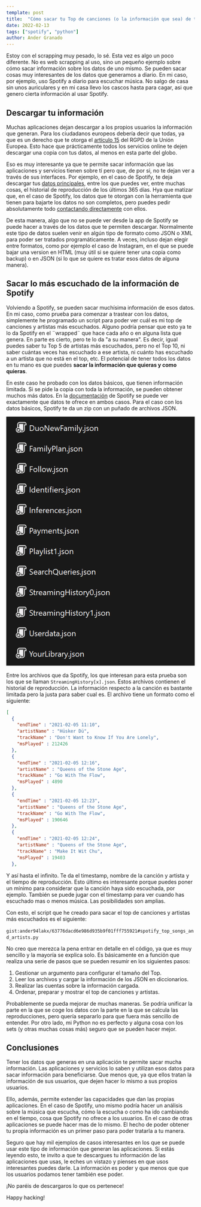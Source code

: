```yaml
---
template: post
title:  "Cómo sacar tu Top de canciones (o la información que sea) de tu cuenta de Spotify"
date: 2022-02-13
tags: ["spotify", "python"]
author: Ander Granado
---
```


Estoy con el scrapping muy pesado, lo sé. Esta vez es algo un poco diferente. No es web scrapping al uso, sino un pequeño ejemplo sobre cómo sacar información sobre los datos de uno mismo. Se pueden sacar cosas muy interesantes de los datos que generamos a diario. En mi caso, por ejemplo, uso Spotify a diario para escuchar música. No salgo de casa sin unos auriculares y en mi casa llevo los cascos hasta para cagar, asi que genero cierta información al usar Spotify.

## Descargar tu información

Muchas aplicaciones dejan descargar a los propios usuarios la información que generan. Para los ciudadanos europeos debería decir que todas, ya que es un derecho que te otorga el [artículo 15](https://support.spotify.com/es/article/gdpr-article-15-information/) del RGPD de la Unión Europea. Esto hace que prácticamente todos los servicios online te dejen descargar una copia con tus datos, al menos en esta parte del globo.

Eso es muy interesante ya que te permite sacar información que las aplicaciones y servicios tienen sobre tí pero que, de por si, no te dejan ver a través de sus interfaces. Por ejemplo, en el caso de Spotify, te deja descargar tus [datos principales](https://support.spotify.com/es/article/data-rights-and-privacy-settings/), entre los que puedes ver, entre muchas cosas, el historial de reproducción de los últimos 365 días. Hya que matizar que, en el caso de Spotify, los datos que te otorgan con la herramienta que tienen para bajarte los datos no son completos, pero puedes pedir absolutamente todo [contactando directamente](mailto:privacy@spotify.com) con ellos.

De esta manera, algo que no se puede ver desde la app de Spotify se puede hacer a través de los datos que te permiten descargar. Normalmente este tipo de datos suelen venir en algún tipo de formato como JSON o XML para poder ser tratados programáticamente. A veces, incluso dejan elegir entre formatos, como por ejemplo el caso de Instagram, en el que se puede bajar una version en HTML (muy útil si se quiere tener una copia como backup) o en JSON (si lo que se quiere es tratar esos datos de alguna manera).

## Sacar lo más escuchado de la información de Spotify

Volviendo a Spotify, se pueden sacar muchísima información de esos datos. En mi caso, como prueba para comenzar a trastear con los datos, simplemente he programado un script para poder ver cuál es mi top de canciones y artistas más escuchados. Alguno podría pensar que esto ya te lo da Spotify en el ¨wrapped¨ que hace cada año o en alguna lista que genera. En parte es cierto, pero te lo da "a su manera". Es decir, igual puedes saber tu Top 5 de artistas más escuchados, pero no el Top 10, ni saber cuántas veces has escuchado a ese artista, ni cuánto has escuchado a un artista que no está en el top, etc. El potencial de tener todos los datos en tu mano es que puedes **sacar la información que quieras y como quieras**.

En este caso he probado con los datos básicos, que tienen información limitada. Si se pide la copia con toda la información, se pueden obtener muchos más datos. En la [documentación](https://support.spotify.com/es/article/understanding-my-data/) de Spotify se puede ver exactamente que datos te ofrece en ambos casos. Para el caso con los datos básicos, Spotify te da un zip con un puñado de archivos JSON.

![Datos de Spotify](/static/images/spotify_data.png "Datos básicos proporcionados por Spotify")

Entre los archivos que da Spotify, los que interesan para esta prueba son los que se llaman `StreamingHistory[x].json`. Estos archivos contienen el historial de reproducción. La información respecto a la canción es bastante limitada pero la justa para saber cual es. El archivo tiene un formato como el siguiente:

```json
[
  {
    "endTime" : "2021-02-05 11:10",
    "artistName" : "Hüsker Dü",
    "trackName" : "Don't Want to Know If You Are Lonely",
    "msPlayed" : 212426
  },
  {
    "endTime" : "2021-02-05 12:16",
    "artistName" : "Queens of the Stone Age",
    "trackName" : "Go With The Flow",
    "msPlayed" : 4890
  },
  {
    "endTime" : "2021-02-05 12:23",
    "artistName" : "Queens of the Stone Age",
    "trackName" : "Go With The Flow",
    "msPlayed" : 190646
  },
  {
    "endTime" : "2021-02-05 12:24",
    "artistName" : "Queens of the Stone Age",
    "trackName" : "Make It Wit Chu",
    "msPlayed" : 19403
  },
```

Y así hasta el infinito. Te da el timestamp, nombre de la canción y artista y el tiempo de reproducción. Esto último es interesante porque puedes poner un mínimo para considerar que la canción haya sido escuchada, por ejemplo. También se puede jugar con el timestamp para ver cuando has escuchado mas o menos música. Las posibilidades son amplias.

Con esto, el script que he creado para sacar el top de canciones y artistas más escuchados es el siguiente:

`gist:ander94lakx/63776dacd6e986d935b9f01fff755921#spotify_top_songs_and_artists.py`

No creo que merezca la pena entrar en detalle en el código, ya que es muy sencillo y la mayoría se explica solo. Es básicamente en a función que realiza una serie de pasos que se pueden resumir en los siguientes pasos:

1. Gestionar un argumento para configurar el tamaño del Top.
2. Leer los archivos y cargar la información de los JSON en diccionarios.
3. Realizar las cuentas sobre la información cargada.
4. Ordenar, preparar y mostrar el top de canciones y artistas.

Probablemente se pueda mejorar de muchas maneras. Se podría unificar la parte en la que se coge los datos con la parte en la que se calcula las reproducciones, pero quería separarlo para que fuera más sencillo de entender. Por otro lado, mi Python no es perfecto y alguna cosa con los sets (y otras muchas cosas más) seguro que se pueden hacer mejor.

## Conclusiones

Tener los datos que generas en una aplicación te permite sacar mucha información. Las aplicaciones y servicios lo saben y utilizan esos datos para sacar información para beneficiarse. Que menos que, ya que ellos tratan la información de sus usuarios, que dejen hacer lo mismo a sus propios usuarios.

Ello, además, permite extender las capacidades que dan las propias aplicaciones. En el caso de Spotify, uno mismo podría hacer un análisis sobre la música que escucha, cómo la escucha o como ha ido cambiando en el tiempo, cosa que Spotify no ofrece a los usuarios. En el caso de otras aplicaciones se puede hacer mas de lo mismo. El hecho de poder obtener tu propia información es un primer paso para poder tratarla a tu manera.

Seguro que hay mil ejemplos de casos interesantes en los que se puede usar este tipo de información que generan las aplicaciones. Si estás leyendo esto, te invito a que te descargues tu información de las aplicaciones que usas, le eches un vistazo y pienses en que usos interesantes puedes darle. La información es poder y que menos que que los usuarios podamos tener también ese poder.

¡No paréis de descargaros lo que os pertenece!

Happy hacking!
